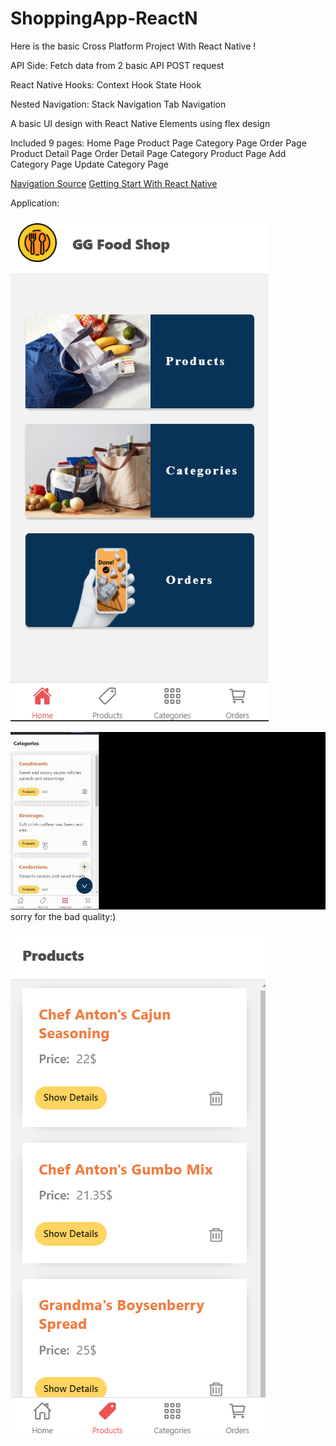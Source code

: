 # ShoppingApp-ReactN
Here is the basic Cross Platform Project With React Native !


API Side:
Fetch data from 2 basic API
POST request

React Native Hooks:
Context Hook
State Hook

Nested Navigation:
Stack Navigation
Tab Navigation


A basic UI design with React Native Elements using flex design


Included 9 pages:
Home Page
Product Page
Category Page
Order Page
Product Detail Page
Order Detail Page
Category Product Page
Add Category Page
Update Category Page

[Navigation Source](https://reactnavigation.org/) 
[Getting Start With React Native](https://reactnative.dev/docs/getting-started)

Application:

![Home Page](assets/home.png)

![Category Page/ Add Floating Action Button](assets/floating.gif)
sorry for the bad quality:)

![Product Page](assets/Screenshot_2.png)

